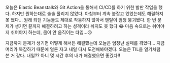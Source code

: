 오늘은 Elastic Beanstalk와 Git Action을 통해서 CI/CD를 하기 위한 발판 작업을 했다. 하지만 원하는대로 술술 풀리지 않았다. 아침부터 계속 붙잡고 있었는데도 해결하지 못 했다...
원래 되던 기능들도 제대로 작동하지 않아서 멘탈이 엄청 붕괴됐다. 한 번 문제가 생기면 끝까지 해결하려고 하는 성격이라 쉬지도 못 했다 😂 마음 속으로는 쉬어야지 쉬어야지 하는데, 몸이 안 움직이는 타입...😣

지금까지 문제가 생기면 어떻게 해서든 해결했는데 오늘은 엄청난 실패를 겪었다... 지금 머리가 복잡하기 때문에 얼른 자고 내일 다시 도전해봐야겠다.
오늘은 TIL을 일기처럼 쓴 거 같다. 내일?? 아니 몇 시간 후의 내가 해결했으면 좋겠다!!
